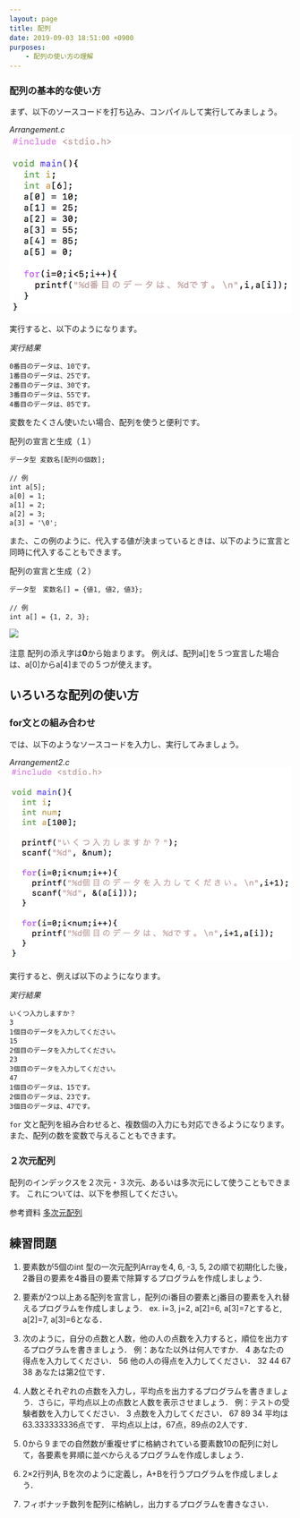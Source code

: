 ```yaml
---
layout: page
title: 配列
date: 2019-09-03 18:51:00 +0900
purposes:
    - 配列の使い方の理解
---
```



### 配列の基本的な使い方

まず、以下のソースコードを打ち込み、コンパイルして実行してみましょう。

*Arrangement.c*<br>
![](./pic/Arrangement.png)

実行すると、以下のようになります。

*実行結果*

    0番目のデータは、10です。
    1番目のデータは、25です。
    2番目のデータは、30です。
    3番目のデータは、55です。
    4番目のデータは、85です。

変数をたくさん使いたい場合、配列を使うと便利です。


配列の宣言と生成（１）

    データ型 変数名[配列の個数];
    
    // 例
    int a[5];
    a[0] = 1;
    a[1] = 2;
    a[2] = 3;
    a[3] = '\0';

また、この例のように、代入する値が決まっているときは、以下のように宣言と同時に代入することもできます。

配列の宣言と生成（２）

    データ型　変数名[] = {値1, 値2, 値3};

    // 例
    int a[] = {1, 2, 3};


![](./pic/array01.png)

注意
配列の添え字は**0**から始まります。
例えば、配列a[]を５つ宣言した場合は、a[0]からa[4]までの５つが使えます。


いろいろな配列の使い方
----------------------


### for文との組み合わせ

では、以下のようなソースコードを入力し、実行してみましょう。

*Arrangement2.c*<br>
![](./pic/Arrangement2.png)

実行すると、例えば以下のようになります。

*実行結果*

    いくつ入力しますか？
    3
    1個目のデータを入力してください。
    15
    2個目のデータを入力してください。
    23
    3個目のデータを入力してください。
    47
    1個目のデータは、15です。
    2個目のデータは、23です。
    3個目のデータは、47です。

`for` 文と配列を組み合わせると、複数個の入力にも対応できるようになります。
また、配列の数を変数で与えることもできます。


### ２次元配列

配列のインデックスを２次元・３次元、あるいは多次元にして使うこともできます。
これについては、以下を参照してください。

<span class="label label-info">参考資料</span> [多次元配列](./multidimensional_array.aom)

練習問題
--------
1. 要素数が5個のint 型の一次元配列Arrayを4, 6, -3, 5, 2の順で初期化した後，2番目の要素を4番目の要素で除算するプログラムを作成しましょう．

2.	要素が2つ以上ある配列を宣言し，配列のi番目の要素とj番目の要素を入れ替えるプログラムを作成しましょう．
ex. i=3, j=2, a[2]=6, a[3]=7とすると, a[2]=7, a[3]=6となる．

3.	次のように，自分の点数と人数，他の人の点数を入力すると，順位を出力するプログラムを書きましょう．
例：あなた以外は何人ですか．
      4
    あなたの得点を入力してください．
      56
    他の人の得点を入力してください．
      32
      44
      67
      38
      あなたは第2位です．

4.	人数とそれぞれの点数を入力し，平均点を出力するプログラムを書きましょう．さらに，平均点以上の点数と人数を表示させましょう．
例：テストの受験者数を入力してください．
      3
   点数を入力してください．
      67
      89
      34
      平均は63.333333336点です．
      平均点以上は，67点，89点の2人です．

5.	0から９までの自然数が重複せずに格納されている要素数10の配列に対して，各要素を昇順に並べからえるプログラムを作成しましょう．

6.	2×2行列A, Bを次のように定義し，A+Bを行うプログラムを作成しましょう．

7.	フィボナッチ数列を配列に格納し，出力するプログラムを書きなさい．

